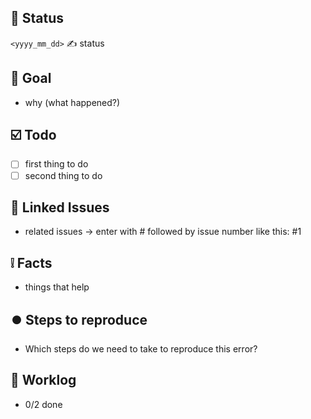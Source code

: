 ## :loudspeaker: Status

`<yyyy_mm_dd>` :writing_hand: status

## :checkered_flag: Goal

* why (what happened?)

## :ballot_box_with_check: Todo

* [ ] first thing to do
* [ ] second thing to do

## :link: Linked Issues

* related issues -> enter with # followed by issue number like this: #1

## :grey_exclamation: Facts

* things that help

## ⏺️ Steps to reproduce

* Which steps do we need to take to reproduce this error?

## 📄 Worklog

* 0/2 done
